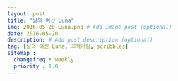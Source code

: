 ```yaml
---
layout: post
title: "달의 여신 Luna"
img: 2016-05-20-Luna.png # Add image post (optional)
date: 2016-05-20
description: # Add post description (optional)
tag: [달의 여신 Luna, 끄적거림, scribbles]
sitemap :
  changefreq : weekly
  priority : 1.0
---
```

